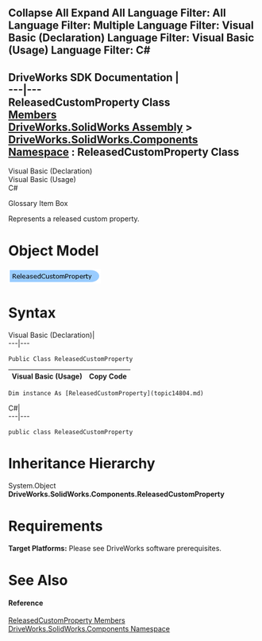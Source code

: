        

 Collapse All Expand All  Language Filter: All  Language Filter: Multiple  Language Filter: Visual Basic (Declaration) Language Filter: Visual Basic (Usage) Language Filter: C#  
---  
DriveWorks SDK Documentation  |   
---|---  
ReleasedCustomProperty Class   
[Members](topic14805.md)   
[DriveWorks.SolidWorks Assembly](topic13342.md) > [DriveWorks.SolidWorks.Components Namespace](topic13925.md) : ReleasedCustomProperty Class  
---  
  
Visual Basic (Declaration)    
Visual Basic (Usage)    
C# 

Glossary Item Box

Represents a released custom property. 

# Object Model

![](dotnetdiagramimages/image837.png)

# Syntax

Visual Basic (Declaration)|   
---|---  
      
    
    Public Class ReleasedCustomProperty   
  
Visual Basic (Usage)| Copy Code  
---|---  
      
    
    Dim instance As [ReleasedCustomProperty](topic14804.md)  
  
C#|   
---|---  
      
    
    public class ReleasedCustomProperty   
  
# Inheritance Hierarchy

System.Object  
**DriveWorks.SolidWorks.Components.ReleasedCustomProperty**  


# Requirements

**Target Platforms:** Please see DriveWorks software prerequisites.

# See Also

#### Reference

[ReleasedCustomProperty Members](topic14805.md)   
[DriveWorks.SolidWorks.Components Namespace](topic13925.md)


